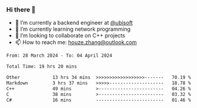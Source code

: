 ### Hi there 👋
- 🔭 I’m currently a backend engineer at [@ubisoft](https://github.com/ubisoft)
- 🌱 I’m currently learning network programming
- 👯 I’m looking to collaborate on C++ projects
- 📫 How to reach me: houze.zhang@outlook.com

<!--START_SECTION:waka-->

```txt
From: 28 March 2024 - To: 04 April 2024

Total Time: 19 hrs 20 mins

Other            13 hrs 34 mins  >>>>>>>>>>>>>>>>>>-------   70.19 %
Markdown         3 hrs 37 mins   >>>>>--------------------   18.78 %
C++              49 mins         >------------------------   04.26 %
C                38 mins         >------------------------   03.32 %
C#               16 mins         -------------------------   01.46 %
```

<!--END_SECTION:waka-->
